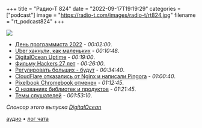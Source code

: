 +++
title = "Радио-Т 824"
date = "2022-09-17T19:19:29"
categories = ["podcast"]
image = "https://radio-t.com/images/radio-t/rt824.jpg"
filename = "rt_podcast824"
+++

![](https://radio-t.com/images/radio-t/rt824.jpg)

- [День программиста 2022](https://habr.com/ru/news/t/687914/) - *00:02:00*.
- [Uber хакнули, как маленьких](https://www.nytimes.com/2022/09/15/technology/uber-hacking-breach.html) - *00:10:48*.
- [DigitalOcean Uptime](https://www.digitalocean.com/blog/announcing-digitalocean-uptime) - *00:19:00*.
- [Фильму Hackers 27 лет](https://blog.adafruit.com/2022/09/15/the-movie-hackers-was-released-27-years-ago-today-hackers-popculture-movies/) - *00:26:00*.
- [Регулировать больших - будут](https://www.reuters.com/legal/us-appeals-court-rules-against-big-techs-ability-regulate-online-speech-2022-09-16/) - *00:34:40*.
- [CloudFlare отказались от Nginx и написали Pingora](https://www.phoronix.com/news/CloudFlare-Pingora-No-Nginx) - *01:00:40*.
- [Pixelbook Chromebook отменен](https://www.theverge.com/2022/9/12/23348999/google-pixelbook-canceled-team-shut-down) - *01:12:45*.
- [О названиях библиотек и продуктов](https://betterprogramming.pub/software-component-names-should-be-whimsical-and-cryptic-ca260b013de0?gi=84505a834594) - *01:21:45*.
- [Темы слушателей](https://radio-t.com/p/2022/09/13/prep-824/) - *001:53:10*.


*Спонсор этого выпуска [DigitalOcean](https://do.co/radiot)*


[аудио](https://cdn.radio-t.com/rt_podcast824.mp3) • [лог чата](https://chat.radio-t.com/logs/radio-t-824.html)
<audio src="https://cdn.radio-t.com/rt_podcast824.mp3" preload="none"></audio>
